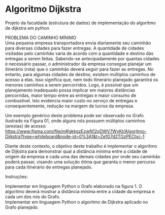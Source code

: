 # Algoritmo Dijkstra 
Projeto da faculdade (estrutura de dados) de implementação do algoritmo de dijkstra em python


PROBLEMA DO CAMINHO MÍNIMO <br/>
Uma pequena empresa transportadora envia diariamente seu caminhão para diversas
cidades para fazer entregas. A quantidade de cidades visitadas pelo caminhão varia de
acordo com a quantidade e destino das entregas a serem feitas. Sabendo-se
antecipadamente por quantas cidades é necessário passar, o administrador da empresa
consegue planejar um itinerário (rota) que o caminhão deverá seguir para fazer as entregas.
No entanto, para algumas cidades de destino, existem múltiplos caminhos de acesso
a elas. Isso significa que, nem todo itinerário planejado garantirá os menores caminhos a
serem percorridos. Logo, é possível que um planejamento inadequado possa implicar em
maiores distâncias percorridas, maior tempo entre as entregas e maior consumo de
combustível. Isto evidencia maior custo no serviço de entregas e consequentemente,
redução na margem de lucros da empresa.

Um exemplo genérico deste problema pode ser observado no Grafo ilustrado na
Figura 01, onde alguns nós possuem múltiplos caminhos (arestas) de acesso: <br/>
https://www.figma.com/file/mRgkkgzEzwN12oDWV7WyKt/Algoritmo-Dijkstra?type=whiteboard&node-id=0%3A1&t=Ze1G7d2TGzPECtxc-1

Diante deste contexto, o objetivo deste trabalho é implementar o algoritmo de
Dijkstra para demonstrar qual a distância mínima entre a cidade de origem da empresa e
cada uma das demais cidades por onde seu caminhão poderá passar, visando uma solução
ótima que garanta o menor percurso para cada itinerário de entregas planejado.


Instruções:

Implementar em linguagem Python o Grafo elaborado na figura 1. O
algoritmo deverá mostrar a distância mínima entre a cidade da empresa e cada um
dos nós do Grafo. <br/>
Implementar em linguagem Python o algoritmo de Dijkstra aplicado no
Grafo planejado. 
